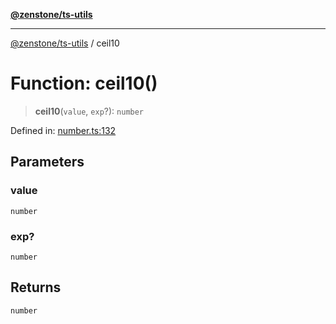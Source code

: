 [**@zenstone/ts-utils**](../README.md)

***

[@zenstone/ts-utils](../globals.md) / ceil10

# Function: ceil10()

> **ceil10**(`value`, `exp`?): `number`

Defined in: [number.ts:132](https://github.com/janpoem/ts-utils/blob/df5fa129179bf9218996bf53428f8189a02eea4a/src/number.ts#L132)

## Parameters

### value

`number`

### exp?

`number`

## Returns

`number`
